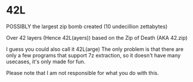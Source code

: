 # 42L
POSSIBLY the largest zip bomb created (10 undecillion zettabytes)

Over 42 layers (Hence 42L(ayers)) based on the Zip of Death (AKA 42.zip)

I guess you could also call it 42L(arge)
The only problem is that there are only a few programs that support 7z extraction, so it doesn't have many usecases, it's only made for fun.

Please note that I am not responsible for what you do with this.
